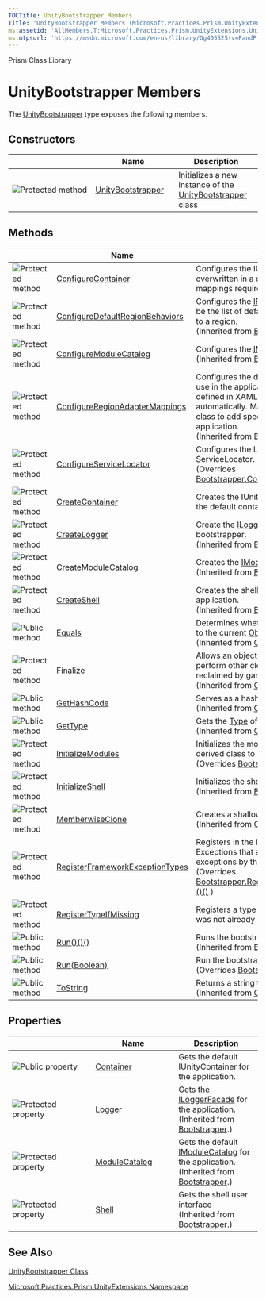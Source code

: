```yaml
---
TOCTitle: UnityBootstrapper Members
Title: 'UnityBootstrapper Members (Microsoft.Practices.Prism.UnityExtensions)'
ms:assetid: 'AllMembers.T:Microsoft.Practices.Prism.UnityExtensions.UnityBootstrapper'
ms:mtpsurl: 'https://msdn.microsoft.com/en-us/library/Gg405525(v=PandP.50)'
---
```


Prism Class Library

UnityBootstrapper Members
=========================

The [UnityBootstrapper](https://msdn.microsoft.com/t:microsoft.practices.prism.unityextensions.unitybootstrapper) type exposes the following members.

Constructors
------------

<span id="constructorTableToggle"></span>
<table>
<colgroup>
<col width="33%" />
<col width="33%" />
<col width="33%" />
</colgroup>
<thead>
<tr class="header">
<th> </th>
<th>Name</th>
<th>Description</th>
</tr>
</thead>
<tbody>
<tr class="odd">
<td><img src="https://msdn.microsoft.com/en-us/Gg405525.protmethod(en-us,PandP.50).gif" title="Protected method" /></td>
<td><a href="https://msdn.microsoft.com/m:microsoft.practices.prism.unityextensions.unitybootstrapper.">UnityBootstrapper</a></td>
<td><div class="summary">
Initializes a new instance of the <a href="https://msdn.microsoft.com/t:microsoft.practices.prism.unityextensions.unitybootstrapper">UnityBootstrapper</a> class
</div></td>
</tr>
</tbody>
</table>

Methods
-------

<span id="methodTableToggle"></span>
<table>
<colgroup>
<col width="33%" />
<col width="33%" />
<col width="33%" />
</colgroup>
<thead>
<tr class="header">
<th> </th>
<th>Name</th>
<th>Description</th>
</tr>
</thead>
<tbody>
<tr class="odd">
<td><img src="https://msdn.microsoft.com/en-us/Gg405525.protmethod(en-us,PandP.50).gif" title="Protected method" /></td>
<td><a href="https://msdn.microsoft.com/m:microsoft.practices.prism.unityextensions.unitybootstrapper.configurecontainer">ConfigureContainer</a></td>
<td><div class="summary">
Configures the IUnityContainer. May be overwritten in a derived class to add specific type mappings required by the application.
</div></td>
</tr>
<tr class="even">
<td><img src="https://msdn.microsoft.com/en-us/Gg405525.protmethod(en-us,PandP.50).gif" title="Protected method" /></td>
<td><a href="https://msdn.microsoft.com/m:microsoft.practices.prism.bootstrapper.configuredefaultregionbehaviors">ConfigureDefaultRegionBehaviors</a></td>
<td><div class="summary">
Configures the <a href="https://msdn.microsoft.com/t:microsoft.practices.prism.regions.iregionbehaviorfactory">IRegionBehaviorFactory</a>. This will be the list of default behaviors that will be added to a region.
</div>
(Inherited from <a href="https://msdn.microsoft.com/t:microsoft.practices.prism.bootstrapper">Bootstrapper</a>.)</td>
</tr>
<tr class="odd">
<td><img src="https://msdn.microsoft.com/en-us/Gg405525.protmethod(en-us,PandP.50).gif" title="Protected method" /></td>
<td><a href="https://msdn.microsoft.com/m:microsoft.practices.prism.bootstrapper.configuremodulecatalog">ConfigureModuleCatalog</a></td>
<td><div class="summary">
Configures the <a href="https://msdn.microsoft.com/t:microsoft.practices.prism.modularity.imodulecatalog">IModuleCatalog</a> used by Prism.
</div>
(Inherited from <a href="https://msdn.microsoft.com/t:microsoft.practices.prism.bootstrapper">Bootstrapper</a>.)</td>
</tr>
<tr class="even">
<td><img src="https://msdn.microsoft.com/en-us/Gg405525.protmethod(en-us,PandP.50).gif" title="Protected method" /></td>
<td><a href="https://msdn.microsoft.com/m:microsoft.practices.prism.bootstrapper.configureregionadaptermappings">ConfigureRegionAdapterMappings</a></td>
<td><div class="summary">
Configures the default region adapter mappings to use in the application, in order to adapt UI controls defined in XAML to use a region and register it automatically. May be overwritten in a derived class to add specific mappings required by the application.
</div>
(Inherited from <a href="https://msdn.microsoft.com/t:microsoft.practices.prism.bootstrapper">Bootstrapper</a>.)</td>
</tr>
<tr class="odd">
<td><img src="https://msdn.microsoft.com/en-us/Gg405525.protmethod(en-us,PandP.50).gif" title="Protected method" /></td>
<td><a href="https://msdn.microsoft.com/m:microsoft.practices.prism.unityextensions.unitybootstrapper.configureservicelocator">ConfigureServiceLocator</a></td>
<td><div class="summary">
Configures the LocatorProvider for the ServiceLocator.
</div>
(Overrides <a href="https://msdn.microsoft.com/m:microsoft.practices.prism.bootstrapper.configureservicelocator">Bootstrapper.ConfigureServiceLocator()()()</a>.)</td>
</tr>
<tr class="even">
<td><img src="https://msdn.microsoft.com/en-us/Gg405525.protmethod(en-us,PandP.50).gif" title="Protected method" /></td>
<td><a href="https://msdn.microsoft.com/m:microsoft.practices.prism.unityextensions.unitybootstrapper.createcontainer">CreateContainer</a></td>
<td><div class="summary">
Creates the IUnityContainer that will be used as the default container.
</div></td>
</tr>
<tr class="odd">
<td><img src="https://msdn.microsoft.com/en-us/Gg405525.protmethod(en-us,PandP.50).gif" title="Protected method" /></td>
<td><a href="https://msdn.microsoft.com/m:microsoft.practices.prism.bootstrapper.createlogger">CreateLogger</a></td>
<td><div class="summary">
Create the <a href="https://msdn.microsoft.com/t:microsoft.practices.prism.logging.iloggerfacade">ILoggerFacade</a> used by the bootstrapper.
</div>
(Inherited from <a href="https://msdn.microsoft.com/t:microsoft.practices.prism.bootstrapper">Bootstrapper</a>.)</td>
</tr>
<tr class="even">
<td><img src="https://msdn.microsoft.com/en-us/Gg405525.protmethod(en-us,PandP.50).gif" title="Protected method" /></td>
<td><a href="https://msdn.microsoft.com/m:microsoft.practices.prism.bootstrapper.createmodulecatalog">CreateModuleCatalog</a></td>
<td><div class="summary">
Creates the <a href="https://msdn.microsoft.com/t:microsoft.practices.prism.modularity.imodulecatalog">IModuleCatalog</a> used by Prism.
</div>
(Inherited from <a href="https://msdn.microsoft.com/t:microsoft.practices.prism.bootstrapper">Bootstrapper</a>.)</td>
</tr>
<tr class="odd">
<td><img src="https://msdn.microsoft.com/en-us/Gg405525.protmethod(en-us,PandP.50).gif" title="Protected method" /></td>
<td><a href="https://msdn.microsoft.com/m:microsoft.practices.prism.bootstrapper.createshell">CreateShell</a></td>
<td><div class="summary">
Creates the shell or main window of the application.
</div>
(Inherited from <a href="https://msdn.microsoft.com/t:microsoft.practices.prism.bootstrapper">Bootstrapper</a>.)</td>
</tr>
<tr class="even">
<td><img src="https://msdn.microsoft.com/en-us/Gg405525.pubmethod(en-us,PandP.50).gif" title="Public method" /></td>
<td><a href="http://msdn2.microsoft.com/en-us/library/bsc2ak47">Equals</a></td>
<td><div class="summary">
Determines whether the specified <a href="http://msdn2.microsoft.com/en-us/library/e5kfa45b">Object</a> is equal to the current <a href="http://msdn2.microsoft.com/en-us/library/e5kfa45b">Object</a>.
</div>
(Inherited from <a href="http://msdn2.microsoft.com/en-us/library/e5kfa45b">Object</a>.)</td>
</tr>
<tr class="odd">
<td><img src="https://msdn.microsoft.com/en-us/Gg405525.protmethod(en-us,PandP.50).gif" title="Protected method" /></td>
<td><a href="http://msdn2.microsoft.com/en-us/library/4k87zsw7">Finalize</a></td>
<td><div class="summary">
Allows an object to try to free resources and perform other cleanup operations before it is reclaimed by garbage collection.
</div>
(Inherited from <a href="http://msdn2.microsoft.com/en-us/library/e5kfa45b">Object</a>.)</td>
</tr>
<tr class="even">
<td><img src="https://msdn.microsoft.com/en-us/Gg405525.pubmethod(en-us,PandP.50).gif" title="Public method" /></td>
<td><a href="http://msdn2.microsoft.com/en-us/library/zdee4b3y">GetHashCode</a></td>
<td><div class="summary">
Serves as a hash function for a particular type.
</div>
(Inherited from <a href="http://msdn2.microsoft.com/en-us/library/e5kfa45b">Object</a>.)</td>
</tr>
<tr class="odd">
<td><img src="https://msdn.microsoft.com/en-us/Gg405525.pubmethod(en-us,PandP.50).gif" title="Public method" /></td>
<td><a href="http://msdn2.microsoft.com/en-us/library/dfwy45w9">GetType</a></td>
<td><div class="summary">
Gets the <a href="http://msdn2.microsoft.com/en-us/library/42892f65">Type</a> of the current instance.
</div>
(Inherited from <a href="http://msdn2.microsoft.com/en-us/library/e5kfa45b">Object</a>.)</td>
</tr>
<tr class="even">
<td><img src="https://msdn.microsoft.com/en-us/Gg405525.protmethod(en-us,PandP.50).gif" title="Protected method" /></td>
<td><a href="https://msdn.microsoft.com/m:microsoft.practices.prism.unityextensions.unitybootstrapper.initializemodules">InitializeModules</a></td>
<td><div class="summary">
Initializes the modules. May be overwritten in a derived class to use a custom Modules Catalog
</div>
(Overrides <a href="https://msdn.microsoft.com/m:microsoft.practices.prism.bootstrapper.initializemodules">Bootstrapper.InitializeModules()()()</a>.)</td>
</tr>
<tr class="odd">
<td><img src="https://msdn.microsoft.com/en-us/Gg405525.protmethod(en-us,PandP.50).gif" title="Protected method" /></td>
<td><a href="https://msdn.microsoft.com/m:microsoft.practices.prism.bootstrapper.initializeshell">InitializeShell</a></td>
<td><div class="summary">
Initializes the shell.
</div>
(Inherited from <a href="https://msdn.microsoft.com/t:microsoft.practices.prism.bootstrapper">Bootstrapper</a>.)</td>
</tr>
<tr class="even">
<td><img src="https://msdn.microsoft.com/en-us/Gg405525.protmethod(en-us,PandP.50).gif" title="Protected method" /></td>
<td><a href="http://msdn2.microsoft.com/en-us/library/57ctke0a">MemberwiseClone</a></td>
<td><div class="summary">
Creates a shallow copy of the current <a href="http://msdn2.microsoft.com/en-us/library/e5kfa45b">Object</a>.
</div>
(Inherited from <a href="http://msdn2.microsoft.com/en-us/library/e5kfa45b">Object</a>.)</td>
</tr>
<tr class="odd">
<td><img src="https://msdn.microsoft.com/en-us/Gg405525.protmethod(en-us,PandP.50).gif" title="Protected method" /></td>
<td><a href="https://msdn.microsoft.com/m:microsoft.practices.prism.unityextensions.unitybootstrapper.registerframeworkexceptiontypes">RegisterFrameworkExceptionTypes</a></td>
<td><div class="summary">
Registers in the IUnityContainer the <a href="http://msdn2.microsoft.com/en-us/library/42892f65">Type</a> of the Exceptions that are not considered root exceptions by the <a href="https://msdn.microsoft.com/t:microsoft.practices.prism.exceptionextensions">ExceptionExtensions</a>.
</div>
(Overrides <a href="https://msdn.microsoft.com/m:microsoft.practices.prism.bootstrapper.registerframeworkexceptiontypes">Bootstrapper.RegisterFrameworkExceptionTypes()()()</a>.)</td>
</tr>
<tr class="even">
<td><img src="https://msdn.microsoft.com/en-us/Gg405525.protmethod(en-us,PandP.50).gif" title="Protected method" /></td>
<td><a href="https://msdn.microsoft.com/m:microsoft.practices.prism.unityextensions.unitybootstrapper.registertypeifmissing(system.type%2csystem.type%2csystem.boolean)">RegisterTypeIfMissing</a></td>
<td><div class="summary">
Registers a type in the container only if that type was not already registered.
</div></td>
</tr>
<tr class="odd">
<td><img src="https://msdn.microsoft.com/en-us/Gg405525.pubmethod(en-us,PandP.50).gif" title="Public method" /></td>
<td><a href="https://msdn.microsoft.com/m:microsoft.practices.prism.bootstrapper.run">Run()()()</a></td>
<td><div class="summary">
Runs the bootstrapper process.
</div>
(Inherited from <a href="https://msdn.microsoft.com/t:microsoft.practices.prism.bootstrapper">Bootstrapper</a>.)</td>
</tr>
<tr class="even">
<td><img src="https://msdn.microsoft.com/en-us/Gg405525.pubmethod(en-us,PandP.50).gif" title="Public method" /></td>
<td><a href="https://msdn.microsoft.com/m:microsoft.practices.prism.unityextensions.unitybootstrapper.run(system.boolean)">Run(Boolean)</a></td>
<td><div class="summary">
Run the bootstrapper process.
</div>
(Overrides <a href="https://msdn.microsoft.com/m:microsoft.practices.prism.bootstrapper.run(system.boolean)">Bootstrapper.Run(Boolean)</a>.)</td>
</tr>
<tr class="odd">
<td><img src="https://msdn.microsoft.com/en-us/Gg405525.pubmethod(en-us,PandP.50).gif" title="Public method" /></td>
<td><a href="http://msdn2.microsoft.com/en-us/library/7bxwbwt2">ToString</a></td>
<td><div class="summary">
Returns a string that represents the current object.
</div>
(Inherited from <a href="http://msdn2.microsoft.com/en-us/library/e5kfa45b">Object</a>.)</td>
</tr>
</tbody>
</table>

Properties
----------

<span id="propertyTableToggle"></span>
<table>
<colgroup>
<col width="33%" />
<col width="33%" />
<col width="33%" />
</colgroup>
<thead>
<tr class="header">
<th> </th>
<th>Name</th>
<th>Description</th>
</tr>
</thead>
<tbody>
<tr class="odd">
<td><img src="https://msdn.microsoft.com/en-us/Gg405525.pubproperty(en-us,PandP.50).gif" title="Public property" /></td>
<td><a href="https://msdn.microsoft.com/p:microsoft.practices.prism.unityextensions.unitybootstrapper.container">Container</a></td>
<td><div class="summary">
Gets the default IUnityContainer for the application.
</div></td>
</tr>
<tr class="even">
<td><img src="https://msdn.microsoft.com/en-us/Gg405525.protproperty(en-us,PandP.50).gif" title="Protected property" /></td>
<td><a href="https://msdn.microsoft.com/p:microsoft.practices.prism.bootstrapper.logger">Logger</a></td>
<td><div class="summary">
Gets the <a href="https://msdn.microsoft.com/t:microsoft.practices.prism.logging.iloggerfacade">ILoggerFacade</a> for the application.
</div>
(Inherited from <a href="https://msdn.microsoft.com/t:microsoft.practices.prism.bootstrapper">Bootstrapper</a>.)</td>
</tr>
<tr class="odd">
<td><img src="https://msdn.microsoft.com/en-us/Gg405525.protproperty(en-us,PandP.50).gif" title="Protected property" /></td>
<td><a href="https://msdn.microsoft.com/p:microsoft.practices.prism.bootstrapper.modulecatalog">ModuleCatalog</a></td>
<td><div class="summary">
Gets the default <a href="https://msdn.microsoft.com/t:microsoft.practices.prism.modularity.imodulecatalog">IModuleCatalog</a> for the application.
</div>
(Inherited from <a href="https://msdn.microsoft.com/t:microsoft.practices.prism.bootstrapper">Bootstrapper</a>.)</td>
</tr>
<tr class="even">
<td><img src="https://msdn.microsoft.com/en-us/Gg405525.protproperty(en-us,PandP.50).gif" title="Protected property" /></td>
<td><a href="https://msdn.microsoft.com/p:microsoft.practices.prism.bootstrapper.shell">Shell</a></td>
<td><div class="summary">
Gets the shell user interface
</div>
(Inherited from <a href="https://msdn.microsoft.com/t:microsoft.practices.prism.bootstrapper">Bootstrapper</a>.)</td>
</tr>
</tbody>
</table>

See Also
--------

<span id="seeAlsoToggle"></span>
[UnityBootstrapper Class](https://msdn.microsoft.com/t:microsoft.practices.prism.unityextensions.unitybootstrapper)

[Microsoft.Practices.Prism.UnityExtensions Namespace](https://msdn.microsoft.com/n:microsoft.practices.prism.unityextensions)

